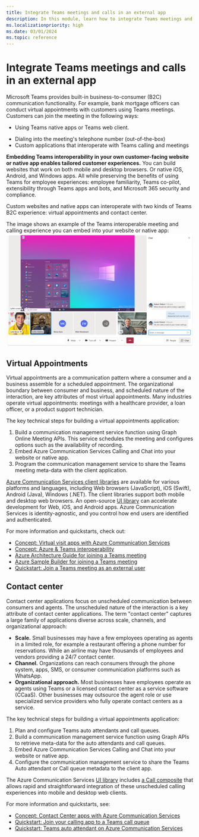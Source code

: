 ```yaml
---
title: Integrate Teams meetings and calls in an external app
description: In this module, learn how to integrate Teams meetings and calls in an external business-to-consumer (B2C) app.
ms.localizationpriority: high
ms.date: 03/01/2024
ms.topic: reference
---
```


# Integrate Teams meetings and calls in an external app

Microsoft Teams provides built-in business-to-consumer (B2C) communication functionality. For example, bank mortgage officers can conduct virtual appointments with customers using Teams meetings. <br>
Customers can join the meeting in the following ways:

* Using Teams native apps or Teams web client.
- Dialing into the meeting's telephone number (out-of-the-box)
- Custom applications that interoperate with Teams calling and meetings

**Embedding Teams interoperability in your own customer-facing website or native app enables tailored customer experiences.** You can build websites that work on both mobile and desktop browsers. Or native iOS, Android, and Windows apps. All while preserving the benefits of using Teams for employee experiences: employee familiarity, Teams co-pilot, extensibility through Teams apps and bots, and Microsoft 365 security and compliance.

Custom websites and native apps can interoperate with two kinds of Teams B2C experience: virtual appointments and contact center.

The image shows an example of the Teams interoperable meeting and calling experience you can embed into your website or native app:
![Alt text](../assets/images/call-with-chat-composite-hero.png "Screenshot of the meeting and calling experiences you can embed in your own app or website")

## Virtual Appointments

Virtual appointments are a communication pattern where a consumer and a business assemble for a scheduled appointment. The organizational boundary between consumer and business, and scheduled nature of the interaction, are key attributes of most virtual appointments. Many industries operate virtual appointments: meetings with a healthcare provider, a loan officer, or a product support technician.

The key technical steps for building a virtual appointments application:

1. Build a communication management service function using Graph Online Meeting APIs. This service schedules the meeting and configures options such as the availability of recording.
2. Embed Azure Communication Services Calling and Chat into your website or native app.
3. Program the communication management service to share the Teams meeting meta-data with the client application.

[Azure Communication Services client libraries](/azure/communication-services/concepts/sdk-options) are available for various platforms and languages, including Web browsers (JavaScript), iOS (Swift), Android (Java), Windows (.NET). The client libraries support both mobile and desktop web browsers. An open-source [UI library](/azure/communication-services/concepts/ui-library/ui-library-overview) can accelerate development for Web, iOS, and Android apps. Azure Communication Services is identity-agnostic, and you control how end users are identified and authenticated.

For more information and quickstarts, check out:

- [Concept: Virtual visit apps with Azure Communication Services](/azure/communication-services/tutorials/virtual-visits)
- [Concept: Azure & Teams interoperability](/azure/communication-services/concepts/interop/guest/overview)
- [Azure Architecture Guide for joining a Teams meeting](/azure/architecture/guide/mobile/azure-communication-services-architecture#microsoft-365-and-teams)
- [Azure Sample Builder for joining a Teams meeting](https://aka.ms/acs-sample-builder)
- [Quickstart: Join a Teams meeting as an external user](/azure/communication-services/quickstarts/voice-video-calling/get-started-teams-interop?pivots=platform-android)

## Contact center

Contact center applications focus on unscheduled communication between consumers and agents. The unscheduled nature of the interaction is a key attribute of contact center applications. The term "contact center" captures a large family of applications diverse across scale, channels, and organizational approach:

- **Scale.** Small businesses may have a few employees operating as agents in a limited role, for example a restaurant offering a phone number for reservations. While an airline may have thousands of employees and vendors providing a 24/7 contact center.
- **Channel.** Organizations can reach consumers through the phone system, apps, SMS, or consumer communication platforms such as WhatsApp.
- **Organizational approach.** Most businesses have employees operate as agents using Teams or a licensed contact center as a service software (CCaaS). Other businesses may outsource the agent role or use specialized service providers who fully operate contact centers as a service.

The key technical steps for building a virtual appointments application:

1. Plan and configure Teams auto attendants and call queues.
2. Build a communication management service function using Graph APIs to retrieve meta-data for the auto attendants and call queues.
3. Embed Azure Communication Services Calling and Chat into your website or native app.
1. Configure the communication management service to share the Teams Auto attendant or Call queue metadata to the client app.

The Azure Communication Services [UI library](/azure/communication-services/concepts/ui-library/ui-library-overview) includes [a Call composite](https://azure.github.io/communication-ui-library/?path=/docs/composites-call-basicexample--basic-example) that allows rapid and straightforward integration of these unscheduled calling experiences into mobile and desktop web clients.

For more information and quickstarts, see:

- [Concept: Contact Center apps with Azure Communication Services](/azure/communication-services/tutorials/contact-center)
- [Quickstart: Join your calling app to a Teams call queue](/azure/communication-services/quickstarts/voice-video-calling/get-started-teams-call-queue)
- [Quickstart: Teams auto attendant on Azure Communication Services](/azure/communication-services/quickstarts/voice-video-calling/get-started-teams-auto-attendant)

